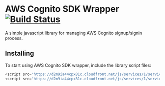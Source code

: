 # AWS Cognito SDK Wrapper [![Build Status](https://travis-ci.org/NachoColl/services.aws-sdk.js.svg?branch=master)](https://travis-ci.org/NachoColl/services.aws-sdk.js)

A simple javascript library for managing AWS Cognito signup/signin process. 

## Installing

To start using AWS Cognito SDK wrapper, include the library script files:

```js
<script src="https://d2m9ia44cpx81c.cloudfront.net/js/services/1/services.library.min.js" />
<script src="https://d2m9ia44cpx81c.cloudfront.net/js/services/1/services.aws-sdk.min.js "></script>
```

